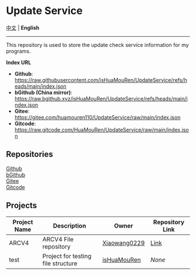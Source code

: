 # Update Service

[中文](/README.md) | **English**

---

This repository is used to store the update check service information for my programs.

**Index URL**  
- **Github**: https://raw.githubusercontent.com/isHuaMouRen/UpdateService/refs/heads/main/index.json
- **bGithub (China mirror)**: https://raw.bgithub.xyz/isHuaMouRen/UpdateService/refs/heads/main/index.json
- **Gitee**: https://gitee.com/huamouren110/UpdateService/raw/main/index.json
- **Gitcode**: https://raw.gitcode.com/HuaMouRen/UpdateService/raw/main/index.json

## Repositories

[Github](https://github.com/isHuaMouRen/UpdateService)  
[bGithub](https://bgithub.xyz/isHuaMouRen/UpdateService)  
[Gitee](https://gitee.com/huamouren110/UpdateService)  
[Gitcode](https://gitcode.com/HuaMouRen/UpdateService)  

## Projects

| Project Name | Description | Owner | Repository Link |
|--------------|------------|-------|----------------|
| ARCV4        | ARCV4 File repository | [Xiaowang0229](https://github.com/Xiaowang0229) | [Link](https://github.com/Xiaowang0229/ARCV4) |
| test         | Project for testing file structure | [isHuaMouRen](https://github.com/isHuaMouRen) | *None* |
